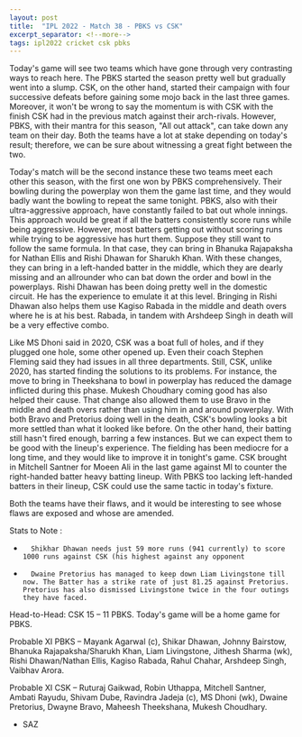 ```yaml
---
layout: post
title:  "IPL 2022 - Match 38 - PBKS vs CSK"
excerpt_separator: <!--more-->
tags: ipl2022 cricket csk pbks
---
```


Today's game will see two teams which have gone through very contrasting ways to reach here. The PBKS started the season pretty well but gradually went into a slump. CSK, on the other hand, started their campaign with four successive defeats before gaining some mojo back in the last three games. Moreover,  it won't be wrong to say the momentum is with CSK with the finish CSK had in the previous match against their arch-rivals. However, PBKS, with their mantra for this season, "All out attack", can take down any team on their day. Both the teams have a lot at stake depending on today's result; therefore, we can be sure about witnessing a great fight between the two.
<!--more-->

Today's match will be the second instance these two teams meet each other this season, with the first one won by PBKS comprehensively. Their bowling during the powerplay won them the game last time, and they would badly want the bowling to repeat the same tonight. PBKS, also with their ultra-aggressive approach, have constantly failed to bat out whole innings. This approach would be great if all the batters consistently score runs while being aggressive. However, most batters getting out without scoring runs while trying to be aggressive has hurt them. Suppose they still want to follow the same formula. In that case, they can bring in Bhanuka Rajapaksha for Nathan Ellis and Rishi Dhawan for Sharukh Khan. With these changes, they can bring in a left-handed batter in the middle, which they are dearly missing and an allrounder who can bat down the order and bowl in the powerplays. Rishi Dhawan has been doing pretty well in the domestic circuit. He has the experience to emulate it at this level. Bringing in Rishi Dhawan also helps them use Kagiso Rabada in the middle and death overs where he is at his best. Rabada, in tandem with Arshdeep Singh in death will be a very effective combo.

Like MS Dhoni said in 2020, CSK was a boat full of holes, and if they plugged one hole, some other opened up. Even their coach Stephen Fleming said they had issues in all three departments. Still, CSK, unlike 2020, has started finding the solutions to its problems. For instance, the move to bring in Theekshana to bowl in powerplay has reduced the damage inflicted during this phase. Mukesh Choudhary coming good has also helped their cause. That change also allowed them to use Bravo in the middle and death overs rather than using him in and around powerplay. With both Bravo and Pretorius doing well in the death, CSK's bowling looks a bit more settled than what it looked like before. On the other hand, their batting still hasn't fired enough, barring a few instances. But we can expect them to be good with the lineup's experience. The fielding has been mediocre for a long time, and they would like to improve it in tonight's game. CSK brought in Mitchell Santner for Moeen Ali in the last game against MI to counter the right-handed batter heavy batting lineup. With PBKS too lacking left-handed batters in their lineup, CSK could use the same tactic in today's fixture. 

Both the teams have their flaws, and it would be interesting to see whose flaws are exposed and whose are amended.

Stats to Note :
-       Shikhar Dhawan needs just 59 more runs (941 currently) to score 1000 runs against CSK (his highest against any opponent
-       Dwaine Pretorius has managed to keep down Liam Livingstone till now. The Batter has a strike rate of just 81.25 against Pretorius. Pretorius has also dismissed Livingstone twice in the four outings they have faced.

Head-to-Head: CSK 15 – 11 PBKS. Today's game will be a home game for PBKS.

Probable XI PBKS – Mayank Agarwal (c), Shikar Dhawan, Johnny Bairstow, Bhanuka Rajapaksha/Sharukh Khan, Liam Livingstone, Jithesh Sharma (wk), Rishi Dhawan/Nathan Ellis, Kagiso Rabada, Rahul Chahar, Arshdeep Singh, Vaibhav Arora.

Probable XI CSK – Ruturaj Gaikwad, Robin Uthappa, Mitchell Santner, Ambati Rayudu, Shivam Dube, Ravindra Jadeja (c), MS Dhoni (wk), Dwaine Pretorius, Dwayne Bravo, Maheesh Theekshana, Mukesh Choudhary.

- SAZ
